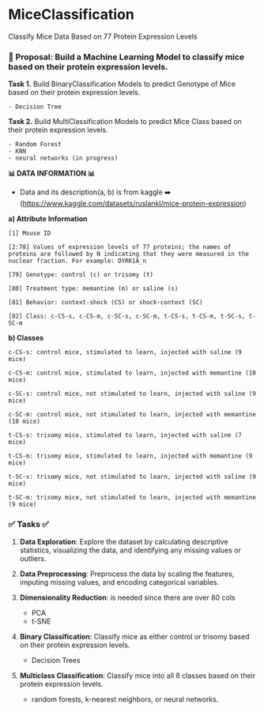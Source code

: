 # MiceClassification
 Classify Mice Data Based on 77 Protein Expression Levels

### 📣 Proposal: Build a Machine Learning Model to classify mice based on their protein expression levels.


**Task 1.** Build BinaryClassification Models to predict Genotype of Mice based on their protein expression levels.

    - Decision Tree 
    
**Task 2.** Build MultiClassification Models to predict Mice Class based on their protein expression levels.

    - Random Forest
    - KNN
    - neural networks (in progress)

**📊 DATA INFORMATION 📊**
- Data and its description(a, b) is from kaggle ➡️ (https://www.kaggle.com/datasets/ruslankl/mice-protein-expression)


**a) Attribute Information**

    [1] Mouse ID

    [2:78] Values of expression levels of 77 proteins; the names of proteins are followed by N indicating that they were measured in the nuclear fraction. For example: DYRK1A_n

    [79] Genotype: control (c) or trisomy (t)

    [80] Treatment type: memantine (m) or saline (s)

    [81] Behavior: context-shock (CS) or shock-context (SC)

    [82] Class: c-CS-s, c-CS-m, c-SC-s, c-SC-m, t-CS-s, t-CS-m, t-SC-s, t-SC-m
    
    
**b) Classes**

    c-CS-s: control mice, stimulated to learn, injected with saline (9 mice)

    c-CS-m: control mice, stimulated to learn, injected with memantine (10 mice)

    c-SC-s: control mice, not stimulated to learn, injected with saline (9 mice)

    c-SC-m: control mice, not stimulated to learn, injected with memantine (10 mice)

    t-CS-s: trisomy mice, stimulated to learn, injected with saline (7 mice)

    t-CS-m: trisomy mice, stimulated to learn, injected with memantine (9 mice)

    t-SC-s: trisomy mice, not stimulated to learn, injected with saline (9 mice)

    t-SC-m: trisomy mice, not stimulated to learn, injected with memantine (9 mice)
    

### ✅ Tasks ✅ 


1. **Data Exploration**: Explore the dataset by calculating descriptive statistics, visualizing the data, and identifying any missing values or outliers. 


2. **Data Preprocessing**: Preprocess the data by scaling the features, imputing missing values, and encoding categorical variables.

3. **Dimensionality Reduction**: is needed since there are over 80 cols
    - PCA
    - t-SNE


4. **Binary Classification**: Classify mice as either control or trisomy based on their protein expression levels. 
    - Decision Trees


5. **Multiclass Classification**: Classify mice into all 8 classes based on their protein expression levels. 
    - random forests, k-nearest neighbors, or neural networks.

